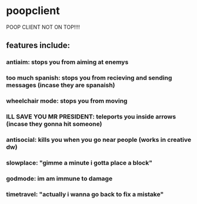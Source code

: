 # poopclient
POOP CLIENT NOT ON TOP!!!!
## features include:
### antiaim: stops you from aiming at enemys
### too much spanish: stops you from recieving and sending messages (incase they are spanaish)
### wheelchair mode: stops you from moving
### ILL SAVE YOU MR PRESIDENT: teleports you inside arrows (incase they gonna hit someone)
### antisocial: kills you when you go near people (works in creative dw)
### slowplace: "gimme a minute i gotta place a block" 
### godmode: im am immune to damage
### timetravel: "actually i wanna go back to fix a mistake"
